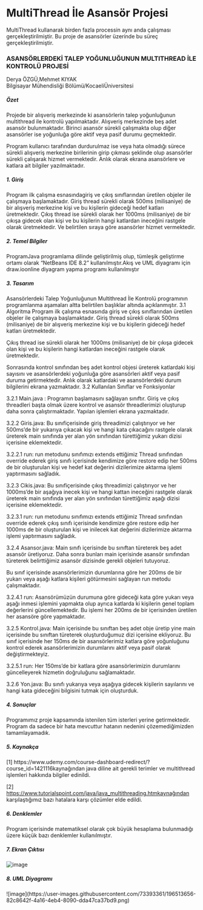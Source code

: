 # MultiThread İle Asansör Projesi
 MultiThread kullanarak birden fazla processin aynı anda çalışması gerçekleştirilmiştir. Bu proje de asansörler üzerinde bu süreç gerçekleştirilmiştir.
<h3>ASANSÖRLERDEKİ TALEP YOĞUNLUĞUNUN MULTITHREAD İLE KONTROLÜ PROJESİ</h3>
Derya ÖZGÜ,Mehmet KIYAK<br>
Bilgisayar Mühendisliği Bölümü/KocaeliÜniversitesi


 
<h5>Özet</h5>
Projede bir alışveriş merkezinde ki asansörlerin talep yoğunluğunun multithread ile kontrolü yapılmaktadır. Alışveriş merkezinde beş adet asansör bulunmaktadır. Birinci asansör sürekli çalışmakta olup diğer asansörler ise yoğunluğa göre aktif veya pasif durumu geçmektedir.

Program kullanıcı tarafından durdurulmaz ise veya hata olmadığı sürece sürekli alışveriş merkezine birilerinin girip çıkması şeklinde olup asansörler sürekli çalışarak hizmet vermektedir. Anlık olarak ekrana asansörlere ve katlara ait bilgiler yazılmaktadır.

<h5>1.	Giriş</h5>
Program ilk çalışma esnasındagiriş ve çıkış sınıflarından üretilen objeler ile çalışmaya başlamaktadır. Giriş thread sürekli olarak 500ms (milisaniye) de bir alışveriş merkezine kişi ve bu kişilerin gideceği hedef katları üretmektedir.
Çıkış thread ise sürekli olarak her 1000ms (milisaniye) de bir çıkışa gidecek olan kişi ve bu kişilerin hangi katlardan ineceğini rastgele olarak üretmektedir. Ve belirtilen sıraya göre asansörler hizmet vermektedir.

<h5>2.	Temel Bilgiler</h5>
ProgramJava programlama dilinde geliştirilmiş olup, tümleşik geliştirme ortamı olarak “NetBeans IDE 8.2” kullanılmıştır.Akış ve UML diyagramı için draw.ioonline diyagram yapma programı kullanılmıştır

<h5>3.	Tasarım</h5>
Asansörlerdeki Talep Yoğunluğunun Multithread İle Kontrolü programının programlanma aşamaları altta belirtilen başlıklar altında açıklanmıştır. 
3.1	Algoritma
Program ilk çalışma esnasında giriş ve çıkış sınıflarından üretilen objeler ile çalışmaya başlamaktadır. 
Giriş thread sürekli olarak 500ms (milisaniye) de bir alışveriş merkezine kişi ve bu kişilerin gideceği hedef katları üretmektedir.

Çıkış thread ise sürekli olarak her 1000ms (milisaniye) de bir çıkışa gidecek olan kişi ve bu kişilerin hangi katlardan ineceğini rastgele olarak üretmektedir.

Sonrasında kontrol sınıfından beş adet kontrol objesi üreterek katlardaki kişi sayısını ve asansörlerdeki yoğunluğa göre asansörleri aktif veya pasif duruma getirmektedir. Anlık olarak katlardaki ve asansörlerdeki durum bilgilerini ekrana yazmaktadır.
3.2	Kullanılan Sınıflar ve Fonksiyonlar


3.2.1	Main.java : Programın başlamasını sağlayan sınıftır. Giriş ve çıkış threadleri başta olmak üzere kontrol ve asansör threadlerimizi oluşturup daha sonra çalıştırmaktadır. Yapılan işlemleri ekrana yazmaktadır.

3.2.2	Giris.java: Bu sınıfiçerisinde giriş threadimizi çalıştırıyor ve her 500ms’de bir yukarıya çıkacak kişi ve hangi kata çıkacağını rastgele olarak üreterek main sınıfında yer alan yön sınıfından türettiğimiz yukarı dizisi içerisine eklemektedir.

3.2.2.1	run: run metodunu sınıfımızı extends ettiğimiz Thread sınıfından override ederek giriş sınıfı içerisinde kendimize göre restore edip her 500ms de bir oluşturulan kişi ve hedef kat değerini dizilerimize aktarma işlemi yaptırmasını sağladık.

3.2.3	Cikis.java: Bu sınıfiçerisinde çıkış threadimizi çalıştırıyor ve her 1000ms’de bir aşağıya inecek kişi ve hangi kattan ineceğini rastgele olarak üreterek main sınıfında yer alan yön sınıfından türettiğimiz aşağı dizisi içerisine eklemektedir.

3.2.3.1	run: run metodunu sınıfımızı extends ettiğimiz Thread sınıfından override ederek çıkış sınıfı içerisinde kendimize göre restore edip her 1000ms de bir oluşturulan kişi ve inilecek kat değerini dizilerimize aktarma işlemi yaptırmasını sağladık.

3.2.4	Asansor.java: Main sınıfı içerisinde bu sınıftan türeterek beş adet asansör üretiyoruz. Daha sonra bunları main içerisinde asansör sınıfından türeterek belirttiğimiz asansör dizisinde gerekli objeleri tutuyoruz. 

Bu sınıf içerisinde asansörlerimizin durumlarına göre her 200ms de bir yukarı veya aşağı katlara kişileri götürmesini sağlayan run metodu çalışmaktadır.

3.2.4.1	run: Asansörümüzün durumuna göre gideceği kata göre yukarı veya aşağı inmesi işlemini yapmakta olup ayrıca katlarda ki kişilerin genel toplam değerlerini güncellemektedir. Bu işlemi her 200ms de bir içerisinden üretilen her asansöre göre yapmaktadır. 

3.2.5	Kontrol.java: Main içerisinde bu sınıftan beş adet obje üretip yine main içerisinde bu sınıftan türeterek oluşturduğumuz dizi içerisine ekliyoruz. Bu sınıf içerisinde her 150ms de bir asansörlerimiz katlara göre yoğunluğunu kontrol ederek asansörlerimizin durumlarını aktif veya pasif olarak değiştirmekteyiz.

3.2.5.1	run: Her 150ms’de bir katlara göre asansörlerimizin durumlarını güncelleyerek hizmetin doğruluğunu sağlamaktadır.

3.2.6	Yon.java: Bu sınıfı yukarıya veya aşağıya gidecek kişilerin sayılarını ve hangi kata gideceğini bilgisini tutmak için oluşturduk.
<h5>4.	Sonuçlar</h5>
Programımız proje kapsamında istenilen tüm isterleri yerine getirmektedir. Program da sadece bir hata mevcuttur hatanın nedenini çözemediğimizden tamamlayamadık.

<h5>5.	Kaynakça</h5>
[1]	https://www.udemy.com/course-dashboard-redirect/?course_id=1421116kaynağından java diline ait gerekli terimler ve multithread işlemleri hakkında bilgiler edinildi.

[2]	https://www.tutorialspoint.com/java/java_multithreading.htmkaynağından karşılaştığımız bazı hatalara karşı çözümler elde edildi.

<h5>6. Denklemler</h5>
Program içerisinde matematiksel olarak çok büyük hesaplama bulunmadığı üzere küçük bazı denklemler kullanılmıştır.
<h5>7. Ekran Çıktısı</h5>

![image](https://user-images.githubusercontent.com/73393361/196513066-9e68fdb6-3f35-42b5-8a4a-f64103c49183.png)

<h5>8. UML Diyagramı</h5>
![image](https://user-images.githubusercontent.com/73393361/196513656-82c8642f-4a16-4eb4-8090-dda47ca37bd9.png)



